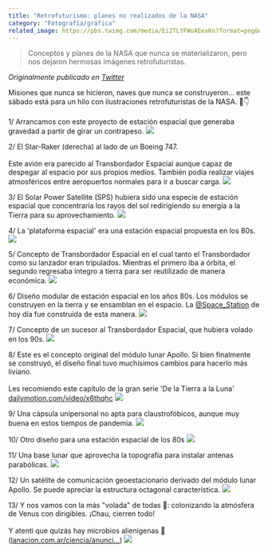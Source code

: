 ```yaml
---
title: "Retrofuturismo: planes no realizados de la NASA"
category: "Fotografía/gráfica"
related_image: https://pbs.twimg.com/media/Ei2TLYFWoAEexKn?format=png&name=small
---
```

> Conceptos y planes de la NASA que nunca se materializaron, pero nos dejaron hermosas imágenes retrofuturistas.

*Originalmente publicado en [Twitter](https://twitter.com/guidodecaso/status/1309864887724707841)*

<div class="card-tweets" dir="auto">
    <p>Misiones que nunca se hicieron, naves que nunca se construyeron... este sábado está para un hilo con ilustraciones retrofuturistas de la NASA. 🚀👇<br />
<br />
<span class="nop nop-start">1/ </span> Arrancamos con este proyecto de estación espacial que generaba gravedad a partir de girar un contrapeso. <span class="entity-image"><a href="https://pbs.twimg.com/media/Ei2TKqmXkAEMSfz.png" target="_blank"><img src="https://pbs.twimg.com/media/Ei2TKqmXkAEMSfz.png"></a></span></p>
    <p><span class="nop nop-start">2/ </span> El Star-Raker (derecha) al lado de un Boeing 747. <br />
<br />
Este avión era parecido al Transbordador Espacial aunque capaz de despegar al espacio por sus propios medios. También podía realizar viajes atmosféricos entre aeropuertos normales para ir a buscar carga. <span class="entity-image"><a href="https://pbs.twimg.com/media/Ei2TLYFWoAEexKn.png" target="_blank"><img src="https://pbs.twimg.com/media/Ei2TLYFWoAEexKn.png"></a></span></p>
    <p><span class="nop nop-start">3/ </span> El Solar Power Satellite (SPS) hubiera sido una especie de estación espacial que concentraría los rayos del sol redirigiendo su energía a la Tierra para su aprovechamiento. <span class="entity-image"><a href="https://pbs.twimg.com/media/Ei2TL4MX0AAdVx6.png" target="_blank"><img src="https://pbs.twimg.com/media/Ei2TL4MX0AAdVx6.png"></a></span></p>
    <p><span class="nop nop-start">4/ </span> La 'plataforma espacial' era una estación espacial propuesta en los 80s. <span class="entity-image"><a href="https://pbs.twimg.com/media/Ei2TMZsXYAcsiLG.png" target="_blank"><img src="https://pbs.twimg.com/media/Ei2TMZsXYAcsiLG.png"></a></span></p>
    <p><span class="nop nop-start">5/ </span> Concepto de Transbordador Espacial en el cual tanto el Transbordador como su lanzador eran tripulados. Mientras el primero iba a órbita, el segundo regresaba íntegro a tierra para ser reutilizado de manera económica. <span class="entity-image"><a href="https://pbs.twimg.com/media/Ei2TM_1WsAIkSsM.jpg" target="_blank"><img src="https://pbs.twimg.com/media/Ei2TM_1WsAIkSsM.jpg"></a></span></p>
    <p><span class="nop nop-start">6/ </span> Diseño modular de estación espacial en los años 80s. Los módulos se construyen en la tierra y se ensamblan en el espacio. La <a class="entity-mention" href="https://twitter.com/Space_Station">@Space_Station</a> de hoy día fue construida de esta manera. <span class="entity-image"><a href="https://pbs.twimg.com/media/Ei2TNf9XcAISdT8.png" target="_blank"><img src="https://pbs.twimg.com/media/Ei2TNf9XcAISdT8.png"></a></span></p>
    <p><span class="nop nop-start">7/ </span> Concepto de un sucesor al Transbordador Espacial, que hubiera volado en los 90s. <span class="entity-image"><a href="https://pbs.twimg.com/media/Ei2TOBiWsAAnRqD.png" target="_blank"><img src="https://pbs.twimg.com/media/Ei2TOBiWsAAnRqD.png"></a></span></p>
    <p><span class="nop nop-start">8/ </span> Este es el concepto original del módulo lunar Apollo. Si bien finalmente se construyó, el diseño final tuvo muchísimos cambios para hacerlo más liviano.<br />
<br />
Les recomiendo este capítulo de la gran serie 'De la Tierra a la Luna' <a class="entity-url" data-preview="true" href="https://www.dailymotion.com/video/x6thqhc">dailymotion.com/video/x6thqhc</a> <span class="entity-image"><a href="https://pbs.twimg.com/media/Ei2TOiFXcAAm9uR.png" target="_blank"><img src="https://pbs.twimg.com/media/Ei2TOiFXcAAm9uR.png"></a></span></p>
    <p><span class="nop nop-start">9/ </span> Una cápsula unipersonal no apta para claustrofóbicos, aunque muy buena en estos tiempos de pandemia. <span class="entity-image"><a href="https://pbs.twimg.com/media/Ei2TO_xWAAIeWCl.png" target="_blank"><img src="https://pbs.twimg.com/media/Ei2TO_xWAAIeWCl.png"></a></span></p>
    <p><span class="nop nop-start">10/ </span> Otro diseño para una estación espacial de los 80s <span class="entity-image"><a href="https://pbs.twimg.com/media/Ei2TPYfXsAYtIlF.png" target="_blank"><img src="https://pbs.twimg.com/media/Ei2TPYfXsAYtIlF.png"></a></span></p>
    <p><span class="nop nop-start">11/ </span> Una base lunar que aprovecha la topografía para instalar antenas parabólicas. <span class="entity-image"><a href="https://pbs.twimg.com/media/Ei2TP7BXYAEO8hF.png" target="_blank"><img src="https://pbs.twimg.com/media/Ei2TP7BXYAEO8hF.png"></a></span></p>
    <p><span class="nop nop-start">12/ </span> Un satélite de comunicación geoestacionario derivado del módulo lunar Apollo. Se puede apreciar la estructura octagonal característica. <span class="entity-image"><a href="https://pbs.twimg.com/media/Ei2TQZAWsAANgCt.png" target="_blank"><img src="https://pbs.twimg.com/media/Ei2TQZAWsAANgCt.png"></a></span></p>
    <p><span class="nop nop-start">13/ </span> Y nos vamos con la más "volada" de todas 🦆: colonizando la atmósfera de Venus con dirigibles. ¡Chau, cierren todo! <br />
<br />
Y atenti que quizás hay microbios alienígenas 👾(<a class="entity-url" data-preview="true" href="https://www.lanacion.com.ar/ciencia/anuncian-hallazgo-resonante-posibilidad-vida-venus-nid2449926">lanacion.com.ar/ciencia/anunci…</a>) <span class="entity-image"><a href="https://pbs.twimg.com/media/Ei2TRLHWoAECgXe.png" target="_blank"><img src="https://pbs.twimg.com/media/Ei2TRLHWoAECgXe.png"></a></span></p>
    <p><a class="entity-mention entity-mention-first" href="https://twitter.com/threadreaderapp"></a></p>
</div>

